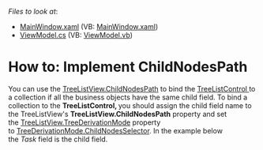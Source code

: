 <!-- default file list -->
*Files to look at*:

* [MainWindow.xaml](./CS/ChildNodesPathDemo/MainWindow.xaml) (VB: [MainWindow.xaml](./VB/ChildNodesPathDemo/MainWindow.xaml))
* [ViewModel.cs](./CS/ChildNodesPathDemo/ViewModel.cs) (VB: [ViewModel.vb](./VB/ChildNodesPathDemo/ViewModel.vb))
<!-- default file list end -->
# How to: Implement ChildNodesPath


<p>You can use the <a href="https://documentation.devexpress.com/WPF/DevExpress.Xpf.Grid.TreeListView.ChildNodesPath.property">TreeListView.ChildNodesPath</a> to bind the <a href="https://documentation.devexpress.com/WPF/9759/Controls-and-Libraries/Tree-List">TreeListControl </a>to a collection if all the business objects have the same child field. To bind a collection to the <strong>TreeListControl, </strong>you should assign the child field name to the TreeListView's <strong>TreeListView.ChildNodesPath</strong> property and set the <a href="https://documentation.devexpress.com/WPF/DevExpress.Xpf.Grid.TreeListView.TreeDerivationMode.property">TreeListView.TreeDerivationMode</a> property to <a href="https://documentation.devexpress.com/WPF/DevExpress.Xpf.Grid.TreeListView.ChildNodesSelector.property">TreeDerivationMode.ChildNodesSelector</a>. In the example below the <em>Task </em>field is the child field.</p>

<br/>


